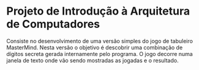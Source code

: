 # Projeto de Introdução à Arquitetura de Computadores

  Consiste no desenvolvimento de uma versão simples do jogo de tabuleiro MasterMind. Nesta versão o objetivo é descobrir uma combinação de dígitos secreta gerada internamente pelo programa. O jogo decorre numa janela de texto onde vão sendo mostradas as jogadas e o resultado.
